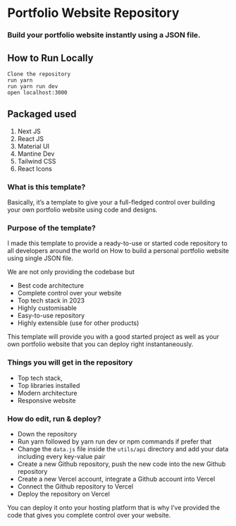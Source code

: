 # Portfolio Website Repository

### Build your portfolio website instantly using a JSON file.

## How to Run Locally

```
Clone the repository
run yarn
run yarn run dev
open localhost:3000
```

## Packaged used
<ol>
  <li>Next JS</li>
  <li>React JS</li>
  <li>Material UI</li>
  <li>Mantine Dev</li>
  <li>Tailwind CSS</li>
  <li>React Icons</li>
</ol>

### What is this template?

Basically, it’s a template to give your a full-fledged control over building your own portfolio website using code and designs.

### Purpose of the template?

I made this template to provide a ready-to-use or started code repository to all developers around the world on How to build a personal portfolio website using single JSON file.

We are not only providing the codebase but 

- Best code architecture
- Complete control over your website
- Top tech stack in 2023
- Highly customisable
- Easy-to-use repository
- Highly extensible (use for other products)

This template will provide you with a good started project as well as your own portfolio website that you can deploy right instantaneously.

### Things you will get in the repository

- Top tech stack,
- Top libraries installed
- Modern architecture
- Responsive website

### How do edit, run & deploy?

- Down the repository
- Run yarn followed by yarn run dev or npm commands if prefer that
- Change the `data.js` file inside the `utils/api` directory and add your data including every key-value pair
- Create a new Github repository, push the new code into the new Github repository
- Create a new Vercel account, integrate a Github account into Vercel
- Connect the Github repository to Vercel
- Deploy the repository on Vercel

You can deploy it onto your hosting platform that is why I’ve provided the code that gives you complete control over your website.
